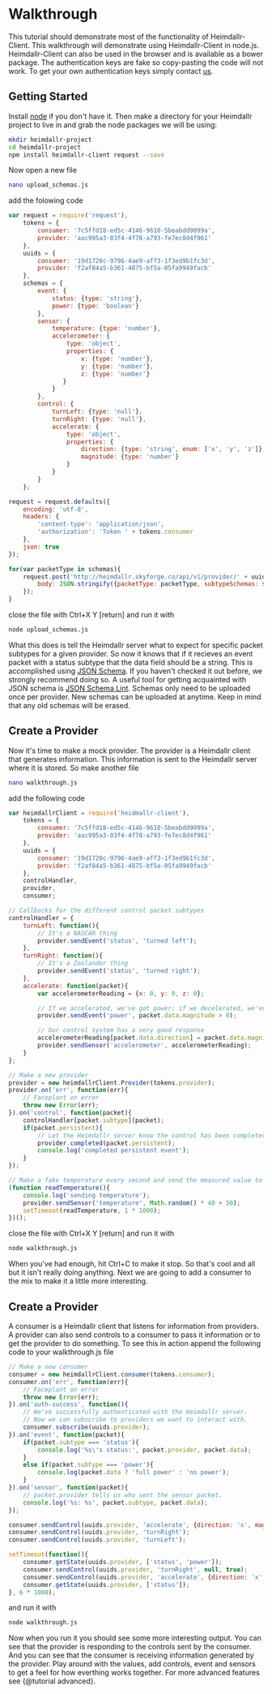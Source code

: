 # Walkthrough
This tutorial should demonstrate most of the functionality of Heimdallr-Client. This walkthrough will demonstrate using Heimdallr-Client in node.js. Heimdallr-Client can also be used in the browser and is available as a bower package. The authentication keys are fake so copy-pasting the code will not work. To get your own authentication keys simply contact [us](mailto:heimdallr@elementrobot.com).

## Getting Started
Install [node](http://nodejs.org/) if you don't have it. Then make a directory for your Heimdallr project to live in and grab the node packages we will be using:

```bash
mkdir heimdallr-project
cd heimdallr-project
npm install heimdallr-client request --save
```

Now open a new file

```bash
nano upload_schemas.js
```

add the folowing code


```javascript
var request = require('request'),
    tokens = {
        consumer: '7c5ffd18-ed5c-4146-9610-5beabdd9099a',
        provider: 'aac995a3-03f4-4f78-a793-fe7ec8d4f961'
    },
    uuids = {
        consumer: '19d1720c-9796-4ae9-aff3-1f3ed9b1fc3d',
        provider: 'f2af84a5-b361-4875-bf5a-05fa9949facb'
    },
    schemas = {
        event: {
            status: {type: 'string'},
            power: {type: 'boolean'}
        },
        sensor: {
            temperature: {type: 'number'},
            accelerometer: {
                type: 'object',
                properties: {
                    x: {type: 'number'},
                    y: {type: 'number'},
                    z: {type: 'number'}
               }
            }
        },
        control: {
            turnLeft: {type: 'null'},
            turnRight: {type: 'null'},
            accelerate: {
                type: 'object',
                properties: {
                    direction: {type: 'string', enum: ['x', 'y', 'z']},
                    magnitude: {type: 'number'}
                }
            }
        }
    };

request = request.defaults({
    encoding: 'utf-8',
    headers: {
        'content-type': 'application/json',
        'authorization': 'Token ' + tokens.consumer
    },
    json: true
});

for(var packetType in schemas){
    request.post('http://heimdallr.skyforge.co/api/v1/provider/' + uuids.provider + '/subtype-schemas', {
        body: JSON.stringify({packetType: packetType, subtypeSchemas: schemas[packetType]})
    });
}
```

close the file with Ctrl+X Y [return] and run it with

```bash
node upload_schemas.js
```

What this does is tell the Heimdallr server what to expect for specific packet subtypes for a given provider. So now it knows that if it recieves an event packet with a status subtype that the data field should be a string. This is accomplished using [JSON Schema](http://json-schema.org/). If you haven't checked it out before, we strongly recommend doing so. A useful tool for getting acquainted with JSON schema is [JSON Schema Lint](http://jsonschemalint.com/). Schemas only need to be uploaded once per provider. New schemas can be uploaded at anytime. Keep in mind that any old schemas will be erased.

## Create a Provider
Now it's time to make a mock provider. The provider is a Heimdallr client that generates information. This information is sent to the Heimdallr server where it is stored. So make another file

```bash
nano walkthrough.js
```

add the following code

```javascript
var heimdallrClient = require('heidmallr-client'),
    tokens = {
        consumer: '7c5ffd18-ed5c-4146-9610-5beabdd9099a',
        provider: 'aac995a3-03f4-4f78-a793-fe7ec8d4f961'
    },
    uuids = {
        consumer: '19d1720c-9796-4ae9-aff3-1f3ed9b1fc3d',
        provider: 'f2af84a5-b361-4875-bf5a-05fa9949facb'
    },
    controlHandler,
    provider,
    consumer;

// Callbacks for the different control packet subtypes
controlHandler = {
    turnLeft: function(){
        // It's a NASCAR thing
        provider.sendEvent('status', 'turned left');
    },
    turnRight: function(){
        // It's a Zoolander thing
        provider.sendEvent('status', 'turned right');
    },
    accelerate: function(packet){
        var accelerometerReading = {x: 0, y: 0, z: 0};

        // If we accelerated, we've got power; if we decelerated, we've lost it
        provider.sendEvent('power', packet.data.magnitude > 0);

        // Our control system has a very good response
        accelerometerReading[packet.data.direction] = packet.data.magnitude;
        provider.sendSensor('accelerometer', accelerometerReading);
    }
};

// Make a new provider
provider = new heimdallrClient.Provider(tokens.provider);
provider.on('err', function(err){
    // Faceplant on error
    throw new Error(err);
}).on('control', function(packet){
    controlHandler[packet.subtype](packet);
    if(packet.persistent){
        // Let the Heimdallr server know the control has been completed
        provider.completed(packet.persistent);
        console.log('completed persistent event');
    }
});

// Make a fake temperature every second and send the measured value to the Heimdallr server
(function readTemperature(){
    console.log('sending temperature');
    provider.sendSensor('temperature', Math.random() * 40 + 50);
    setTimeout(readTemperature, 1 * 1000);
})();
```

close the file with Ctrl+X Y [return] and run it with

```bash
node walkthrough.js
```

When you've had enough, hit Ctrl+C to make it stop. So that's cool and all but it isn't really doing anything. Next we are going to add a consumer to the mix to make it a little more interesting.

## Create a Provider
A consumer is a Heimdallr client that listens for information from providers. A provider can also send controls to a consumer to pass it information or to get the provider to do something. To see this in action append the following code to your walkthrough.js file

```javascript
// Make a new consumer
consumer = new heimdallrClient.consumer(tokens.consumer);
consumer.on('err', function(err){
    // Faceplant on error
    throw new Error(err);
}).on('auth-success', function(){
    // We've successfully authenticated with the Heimdallr server.
    // Now we can subscribe to providers we want to interact with.
    consumer.subscribe(uuids.provider);
}).on('event', function(packet){
    if(packet.subtype === 'status'){
        console.log('%s\'s status:', packet.provider, packet.data);
    }
    else if(packet.subtype === 'power'){
        console.log(packet.data ? 'full power' : 'no power');
    }
}).on('sensor', function(packet){
    // packet.provider tells us who sent the sensor packet.
    console.log('%s: %s', packet.subtype, packet.data);
});

consumer.sendControl(uuids.provider, 'accelerate', {direction: 'x', magnitude: 10});
consumer.sendControl(uuids.provider, 'turnRight');
consumer.sendControl(uuids.provider, 'turnLeft');

setTimeout(function(){
    consumer.getState(uuids.provider, ['status', 'power']);
    consumer.sendControl(uuids.provider, 'turnRight', null, true);
    consumer.sendControl(uuids.provider, 'accelerate', {direction: 'x', magnitude: 0});
    consumer.getState(uuids.provider, ['status']);
}, 6 * 1000);
```

and run it with

```bash
node walkthrough.js
```

Now when you run it you should see some more interesting output. You can see that the provider is responding to the controls sent by the consumer. And you can see that the consumer is receiving information generated by the provider. Play around with the values, add controls, event and sensors to get a feel for how everthing works together. For more advanced features see {@tutorial advanced}.




